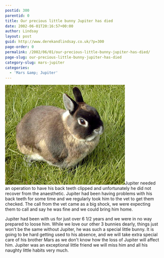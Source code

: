 ```yaml
---
postid: 300
parentid: 0
title: Our precious little bunny Jupiter has died
date: 2002-06-01T20:16:57+00:00
author: Lindsay
layout: post
guid: http://www.derekandlindsay.co.uk/?p=300
page-order: 0
permalink: /2002/06/01/our-precious-little-bunny-jupiter-has-died/
page-slug: our-precious-little-bunny-jupiter-has-died
category-slug: mars-jupiter
categories:
  - 'Mars &amp; Jupiter'
---
```

<img class="alignright size-full wp-image-6695" title="Our dwarf bunny Jupiter sitting on the lawn" src="/wp-content/uploads/2002/06/post_dscf0216.jpg" alt="Our dwarf bunny Jupiter sitting on the lawn" width="390" height="324" />Jupiter needed an operation to have his back teeth clipped and unfortunately he did not recover from the anaesthetic. Jupiter had been having problems with his back teeth for some time and we regularly took him to the vet to get them checked. The call from the vet came as a big shock, we were expecting them to call and say he was fine and we could bring him home.

Jupiter had been with us for just over 6 1/2 years and we were in no way prepared to loose him. While we love our other 3 bunnies dearly, things just won't be the same without Jupiter, he was such a special little bunny. It is going to be hard getting used to his absence, and we will take extra special care of his brother Mars as we don't know how the loss of Jupiter will affect him. Jupiter was an exceptional little friend we will miss him and all his naughty little habits very much.